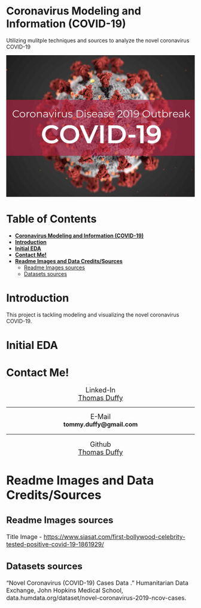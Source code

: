 # **Coronavirus Modeling and Information (COVID-19)**
Utilizing mulitple techniques and sources to analyze the novel coronavirus COVID-19

<p align="center"> 
<img src="/imgs/readme_imgs/Coronavirus-COVID-19-1.jpg">
</p>

# **Table of Contents** <!-- omit in toc -->
- [**Coronavirus Modeling and Information (COVID-19)**](#coronavirus-modeling-and-information-covid-19)
- [**Introduction**](#introduction)
- [**Initial EDA**](#initial-eda)
- [**Contact Me!**](#contact-me)
- [**Readme Images and Data Credits/Sources**](#readme-images-and-data-creditssources)
  - [Readme Images sources](#readme-images-sources)
  - [Datasets sources](#datasets-sources)

# **Introduction**
This project is tackling modeling and visualizing the novel coronavirus COVID-19.



# **Initial EDA**


# **Contact Me!**
<p class="lead" align="center"><font size='4'>Linked-In<br> <a href="https://www.linkedin.com/in/thomas-a-duffy/">Thomas Duffy</a><br></font><hr />
   <p class="lead" align="center"> <font size='4'>E-Mail</font><br>
    <font size='3'><strong> tommy.duffy@gmail.com</strong><br></p>
    <hr />
    <p class="lead" align="center"> <font size='4'>Github<br>
    <a href="https://github.com/ThomasADuffy">Thomas Duffy</a><br></font></p>

# **Readme Images and Data Credits/Sources**  
## Readme Images sources

Title Image - https://www.siasat.com/first-bollywood-celebrity-tested-positive-covid-19-1861929/


## Datasets sources  

“Novel Coronavirus (COVID-19) Cases Data .” Humanitarian Data Exchange, John Hopkins Medical School, data.humdata.org/dataset/novel-coronavirus-2019-ncov-cases. 
